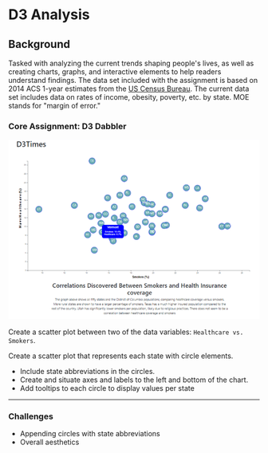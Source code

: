 # D3 Analysis

## Background

Tasked with analyzing the current trends shaping people's lives, as well as creating charts, graphs, and interactive elements to help readers understand findings.
The data set included with the assignment is based on 2014 ACS 1-year estimates from the [US Census Bureau](https://data.census.gov/cedsci/). The current data set includes data on rates of income, obesity, poverty, etc. by state. MOE stands for "margin of error."

### Core Assignment: D3 Dabbler 

![Scatterplot](/Images/Scatterplot.png)

Create a scatter plot between two of the data variables: `Healthcare vs. Smokers`.

Create a scatter plot that represents each state with circle elements. 
* Include state abbreviations in the circles.
* Create and situate axes and labels to the left and bottom of the chart.
* Add tooltips to each circle to display values per state
- - -

### Challenges
* Appending circles with state abbreviations
* Overall aesthetics 
